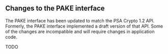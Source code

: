 ## Changes to the PAKE interface

The PAKE interface has been updated to match the PSA Crypto 1.2 API. Formerly, the PAKE interface implemented a draft version of that API. Some of the changes are incompatible and will require changes in application code.

TODO

